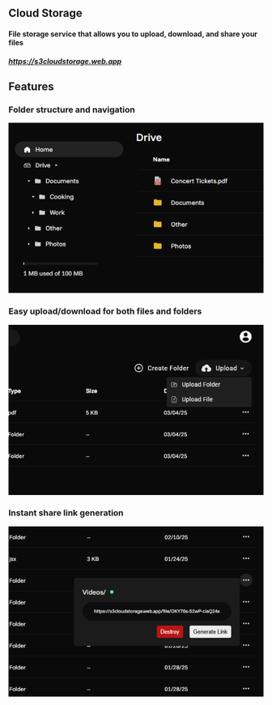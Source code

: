 ## Cloud Storage

#### File storage service that allows you to upload, download, and share your files

##### https://s3cloudstorage.web.app



## Features
### Folder structure and navigation
<img src="./src/assets/structure.png" width="600" >

### Easy upload/download for both files and folders
<img src="./src/assets/uploadShowcase.png" width="600" >

### Instant share link generation
<img src="./src/assets/shareShowcase.png" width="600" >
